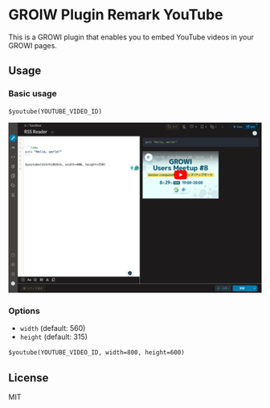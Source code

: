 # GROIW Plugin Remark YouTube

This is a GROWI plugin that enables you to embed YouTube videos in your GROWI pages.

## Usage

### Basic usage

```markdown
$youtube(YOUTUBE_VIDEO_ID)
```

![Basic usage](./screenshot.jpg)

### Options

- `width` (default: 560)
- `height` (default: 315)

```markdown
$youtube(YOUTUBE_VIDEO_ID, width=800, height=600)
```

## License

MIT

